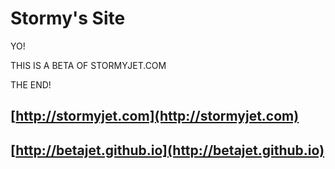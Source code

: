 # Stormy's Site

YO!

THIS IS A BETA OF STORMYJET.COM


THE END!

## [http://stormyjet.com](http://stormyjet.com)

## [http://betajet.github.io](http://betajet.github.io)

